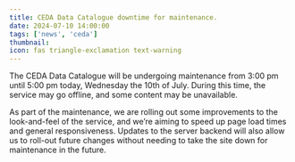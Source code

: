 ```yaml
---
title: CEDA Data Catalogue downtime for maintenance.
date: 2024-07-10 14:00:00
tags: ['news', 'ceda']
thumbnail:
icon: fas triangle-exclamation text-warning
---
```

The CEDA Data Catalogue will be undergoing maintenance from 3:00 pm until 5:00 pm today, Wednesday the 10th of July. During this time, the service may go offline, and some content may be unavailable.

As part of the maintenance, we are rolling out some improvements to the look-and-feel of the service, and we’re aiming to speed up page load times and general responsiveness. Updates to the server backend will also allow us to roll-out future changes without needing to take the site down for maintenance in the future.
